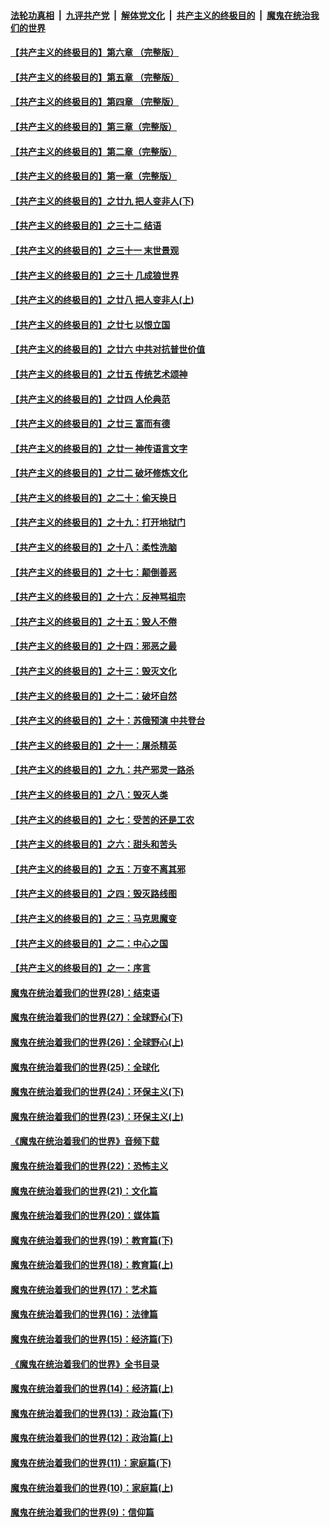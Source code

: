 ####  [法轮功真相](../../../../basic/blob/master/README.md?t=05081601) &nbsp;|&nbsp; [九评共产党](../../../../9ping.md/blob/master/README.md?t=05081601) &nbsp;|&nbsp; [解体党文化](../../../../jtdwh.md/blob/master/README.md?t=05081601)  &nbsp;|&nbsp; [共产主义的终极目的](../../../../gczydzjmd.md/blob/master/README.md?t=05081601) &nbsp;|&nbsp; [魔鬼在统治我们的世界](../../../../mgztzwmdsj.md/blob/master/README.md?t=05081601) 

#### [【共产主义的终极目的】第六章 （完整版）](../pages/nsc422/n11428913.md?t=05081601) 

#### [【共产主义的终极目的】第五章 （完整版）](../pages/nsc422/n11428912.md?t=05081601) 

#### [【共产主义的终极目的】第四章 （完整版）](../pages/nsc422/n11428907.md?t=05081601) 

#### [【共产主义的终极目的】第三章（完整版）](../pages/nsc422/n11428848.md?t=05081601) 

#### [【共产主义的终极目的】第二章（完整版）](../pages/nsc422/n11428831.md?t=05081601) 

#### [【共产主义的终极目的】第一章（完整版）](../pages/nsc422/n11417651.md?t=05081601) 

#### [【共产主义的终极目的】之廿九 把人变非人(下)](../pages/nsc422/n11344140.md?t=05081601) 

#### [【共产主义的终极目的】之三十二 结语](../pages/nsc422/n11360535.md?t=05081601) 

#### [【共产主义的终极目的】之三十一 末世景观](../pages/nsc422/n11351129.md?t=05081601) 

#### [【共产主义的终极目的】之三十 几成狼世界](../pages/nsc422/n11348280.md?t=05081601) 

#### [【共产主义的终极目的】之廿八 把人变非人(上)](../pages/nsc422/n11340492.md?t=05081601) 

#### [【共产主义的终极目的】之廿七 以恨立国](../pages/nsc422/n11336944.md?t=05081601) 

#### [【共产主义的终极目的】之廿六 中共对抗普世价值](../pages/nsc422/n11324785.md?t=05081601) 

#### [【共产主义的终极目的】之廿五 传统艺术颂神](../pages/nsc422/n11296396.md?t=05081601) 

#### [【共产主义的终极目的】之廿四 人伦典范](../pages/nsc422/n11296397.md?t=05081601) 

#### [【共产主义的终极目的】之廿三 富而有德](../pages/nsc422/n11283598.md?t=05081601) 

#### [【共产主义的终极目的】之廿一 神传语言文字](../pages/nsc422/n11263265.md?t=05081601) 

#### [【共产主义的终极目的】之廿二 破坏修炼文化](../pages/nsc422/n11245728.md?t=05081601) 

#### [【共产主义的终极目的】之二十：偷天换日](../pages/nsc422/n11238846.md?t=05081601) 

#### [【共产主义的终极目的】之十九：打开地狱门](../pages/nsc422/n11206376.md?t=05081601) 

#### [【共产主义的终极目的】之十八：柔性洗脑](../pages/nsc422/n11199994.md?t=05081601) 

#### [【共产主义的终极目的】之十七：颠倒善恶](../pages/nsc422/n11179782.md?t=05081601) 

#### [【共产主义的终极目的】之十六：反神骂祖宗](../pages/nsc422/n11166798.md?t=05081601) 

#### [【共产主义的终极目的】之十五：毁人不倦](../pages/nsc422/n11166792.md?t=05081601) 

#### [【共产主义的终极目的】之十四：邪恶之最](../pages/nsc422/n11150249.md?t=05081601) 

#### [【共产主义的终极目的】之十三：毁灭文化](../pages/nsc422/n11135227.md?t=05081601) 

#### [【共产主义的终极目的】之十二：破坏自然](../pages/nsc422/n11135214.md?t=05081601) 

#### [【共产主义的终极目的】之十：苏俄预演 中共登台](../pages/nsc422/n11118424.md?t=05081601) 

#### [【共产主义的终极目的】之十一：屠杀精英](../pages/nsc422/n11118442.md?t=05081601) 

#### [【共产主义的终极目的】之九：共产邪灵一路杀](../pages/nsc422/n11114139.md?t=05081601) 

#### [【共产主义的终极目的】之八：毁灭人类](../pages/nsc422/n11108503.md?t=05081601) 

#### [【共产主义的终极目的】之七：受苦的还是工农](../pages/nsc422/n11101809.md?t=05081601) 

#### [【共产主义的终极目的】之六：甜头和苦头](../pages/nsc422/n11096971.md?t=05081601) 

#### [【共产主义的终极目的】之五：万变不离其邪](../pages/nsc422/n11091285.md?t=05081601) 

#### [【共产主义的终极目的】之四：毁灭路线图](../pages/nsc422/n11086284.md?t=05081601) 

#### [【共产主义的终极目的】之三：马克思魔变](../pages/nsc422/n11061941.md?t=05081601) 

#### [【共产主义的终极目的】之二：中心之国](../pages/nsc422/n11047728.md?t=05081601) 

#### [【共产主义的终极目的】之一：序言](../pages/nsc422/n11086077.md?t=05081601) 

#### [魔鬼在统治着我们的世界(28)：结束语](../pages/nsc422/n10936246.md?t=05081601) 

#### [魔鬼在统治着我们的世界(27)：全球野心(下)](../pages/nsc422/n10928319.md?t=05081601) 

#### [魔鬼在统治着我们的世界(26)：全球野心(上)](../pages/nsc422/n10900318.md?t=05081601) 

#### [魔鬼在统治着我们的世界(25)：全球化](../pages/nsc422/n10788205.md?t=05081601) 

#### [魔鬼在统治着我们的世界(24)：环保主义(下)](../pages/nsc422/n10695307.md?t=05081601) 

#### [魔鬼在统治着我们的世界(23)：环保主义(上)](../pages/nsc422/n10688613.md?t=05081601) 

#### [《魔鬼在统治着我们的世界》音频下载](../pages/nsc422/n10635553.md?t=05081601) 

#### [魔鬼在统治着我们的世界(22)：恐怖主义](../pages/nsc422/n10614727.md?t=05081601) 

#### [魔鬼在统治着我们的世界(21)：文化篇](../pages/nsc422/n10597706.md?t=05081601) 

#### [魔鬼在统治着我们的世界(20)：媒体篇](../pages/nsc422/n10586579.md?t=05081601) 

#### [魔鬼在统治着我们的世界(19)：教育篇(下)](../pages/nsc422/n10564808.md?t=05081601) 

#### [魔鬼在统治着我们的世界(18)：教育篇(上)](../pages/nsc422/n10526970.md?t=05081601) 

#### [魔鬼在统治着我们的世界(17)：艺术篇](../pages/nsc422/n10499093.md?t=05081601) 

#### [魔鬼在统治着我们的世界(16)：法律篇](../pages/nsc422/n10485969.md?t=05081601) 

#### [魔鬼在统治着我们的世界(15)：经济篇(下)](../pages/nsc422/n10469975.md?t=05081601) 

#### [《魔鬼在统治着我们的世界》全书目录](../pages/nsc422/n10464261.md?t=05081601) 

#### [魔鬼在统治着我们的世界(14)：经济篇(上)](../pages/nsc422/n10457370.md?t=05081601) 

#### [魔鬼在统治着我们的世界(13)：政治篇(下)](../pages/nsc422/n10448270.md?t=05081601) 

#### [魔鬼在统治着我们的世界(12)：政治篇(上)](../pages/nsc422/n10444576.md?t=05081601) 

#### [魔鬼在统治着我们的世界(11)：家庭篇(下)](../pages/nsc422/n10440961.md?t=05081601) 

#### [魔鬼在统治着我们的世界(10)：家庭篇(上)](../pages/nsc422/n10435448.md?t=05081601) 

#### [魔鬼在统治着我们的世界(9)：信仰篇](../pages/nsc422/n10432159.md?t=05081601) 

